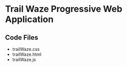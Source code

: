 # Trail Waze Progressive Web Application

## Code Files

* trailWaze.css
* trailWaze.html
* trailWaze.js
